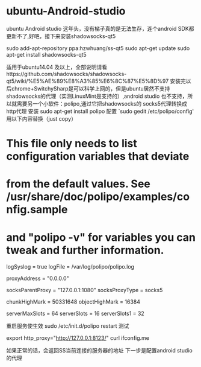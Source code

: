# ubuntu-Android-studio
ubuntu Android studio
这年头，没有梯子真的是无法生存，连个android SDK都更新不了,好吧，接下来安装shadowsocks-qt5

sudo add-apt-repository ppa:hzwhuang/ss-qt5
sudo apt-get update
sudo apt-get install shadowsocks-qt5

适用于ubuntu14.04 及以上，全部说明请看https://github.com/shadowsocks/shadowsocks-qt5/wiki/%E5%AE%89%E8%A3%85%E6%8C%87%E5%8D%97
安装完以后chrome+SwitchySharp是可以科学上网的，但是ubuntu居然不支持shadowsocks的代理（实测LinuxMint是支持的）,android studio 也不支持，所以就需要另一个小软件：polipo,通过它把shadowsocks的 socks5代理转换成http代理
安装
sudo apt-get install polipo
配置
`sudo gedit /etc/polipo/config'
用以下内容替换（just copy）

# This file only needs to list configuration variables that deviate
# from the default values.  See /usr/share/doc/polipo/examples/config.sample
# and "polipo -v" for variables you can tweak and further information.

logSyslog = true
logFile = /var/log/polipo/polipo.log

proxyAddress = "0.0.0.0"

socksParentProxy = "127.0.0.1:1080"
socksProxyType = socks5

chunkHighMark = 50331648
objectHighMark = 16384

serverMaxSlots = 64
serverSlots = 16
serverSlots1 = 32

重启服务使生效
sudo /etc/init.d/polipo restart
测试

export http_proxy="http://127.0.0.1:8123/"
curl  ifconfig.me

如果正常的话，会返回SS当前连接的服务器的地址
下一步是配置android studio的代理
